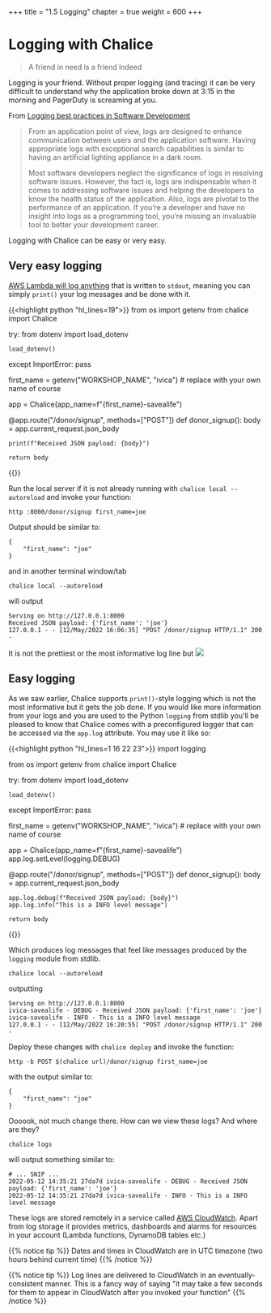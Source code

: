 +++
title = "1.5 Logging"
chapter = true
weight = 600
+++

# Logging with Chalice

> A friend in need is a friend indeed

Logging is your friend. Without proper logging (and tracing) it can be very difficult to understand why the application
broke down at 3:15 in the morning and PagerDuty is screaming at you.

From [Logging best practices in Software Development](https://beapython.dev/2020/10/26/logging-best-practices-in-software-development/)

> From an application point of view, logs are designed to enhance communication between users and the application software.
> Having appropriate logs with exceptional search capabilities is similar to having an artificial lighting appliance 
> in a dark room.
> 
> Most software developers neglect the significance of logs in resolving software issues. However, the fact is, logs are 
indispensable when it comes to addressing software issues and helping the developers to know the health status of the 
application. Also, logs are pivotal to the performance of an application. If you’re a developer and have no insight into
logs as a programming tool, you’re missing an invaluable tool to better your development career.

Logging with Chalice can be easy or very easy. 

## Very easy logging

[AWS Lambda will log anything](https://docs.aws.amazon.com/lambda/latest/dg/python-logging.html#python-logging-output) 
that is written to `stdout`, meaning you can simply `print()` your log messages and be done with it.

{{<highlight python "hl_lines=19">}}
from os import getenv
from chalice import Chalice

try:
    from dotenv import load_dotenv

    load_dotenv()
except ImportError:
    pass

first_name = getenv("WORKSHOP_NAME", "ivica")  # replace with your own name of course

app = Chalice(app_name=f"{first_name}-savealife")

@app.route("/donor/signup", methods=["POST"])
def donor_signup():
    body = app.current_request.json_body

    print(f"Received JSON payload: {body}")

    return body
{{</highlight>}}

Run the local server if it is not already running with `chalice local --autoreload` and invoke your function:

```bash{linenos=false}
http :8000/donor/signup first_name=joe
```

Output should be similar to:
```bash{linenos=false}
{
    "first_name": "joe"
}
```
and in another terminal window/tab

```bash{linenos=false}
chalice local --autoreload
```
will output
```bash{linenos=false}
Serving on http://127.0.0.1:8000
Received JSON payload: {'first_name': 'joe'}
127.0.0.1 - - [12/May/2022 16:06:35] "POST /donor/signup HTTP/1.1" 200 -
```

It is not the prettiest or the most informative log line but
![](/images/logging_something.png)

## Easy logging

As we saw earlier, Chalice supports `print()`-style logging which is not the most informative but it gets the job done.
If you would like more information from your logs and you are used to the Python `logging` from stdlib you'll be pleased to 
know that Chalice comes with a preconfigured logger that can be accessed via the `app.log` attribute. You may use it like
so:

{{<highlight python "hl_lines=1 16 22 23">}}
import logging

from os import getenv
from chalice import Chalice

try:
    from dotenv import load_dotenv

    load_dotenv()
except ImportError:
    pass

first_name = getenv("WORKSHOP_NAME", "ivica")  # replace with your own name of course

app = Chalice(app_name=f"{first_name}-savealife")
app.log.setLevel(logging.DEBUG)

@app.route("/donor/signup", methods=["POST"])
def donor_signup():
    body = app.current_request.json_body

    app.log.debug(f"Received JSON payload: {body}")
    app.log.info("This is a INFO level message")

    return body
{{</highlight>}}

Which produces log messages that feel like messages produced by the `logging` module from stdlib.

```bash{linenos=false}
chalice local --autoreload
```
outputting
```bash{linenos=false}
Serving on http://127.0.0.1:8000
ivica-savealife - DEBUG - Received JSON payload: {'first_name': 'joe'}
ivica-savealife - INFO - This is a INFO level message
127.0.0.1 - - [12/May/2022 16:20:55] "POST /donor/signup HTTP/1.1" 200 -
```

Deploy these changes with `chalice deploy` and invoke the function:

```bash{linenos=false}
http -b POST $(chalice url)/donor/signup first_name=joe
```
with the output similar to:

```bash{linenos=false}
{
    "first_name": "joe"
}
```

Oooook, not much change there. How can we view these logs? And where are they?

```bash{linenos=false}
chalice logs
```
will output something similar to:

```bash{linenos=false}
# ... SNIP ...
2022-05-12 14:35:21 27da7d ivica-savealife - DEBUG - Received JSON payload: {'first_name': 'joe'}
2022-05-12 14:35:21 27da7d ivica-savealife - INFO - This is a INFO level message
```

These logs are stored remotely in a service called [AWS CloudWatch](https://aws.amazon.com/cloudwatch/). Apart from log 
storage it provides metrics, dashboards and alarms for resources in your account (Lambda functions, DynamoDB tables etc.)

{{% notice tip %}}
Dates and times in CloudWatch are in UTC timezone (two hours behind current time)
{{% /notice %}}

{{% notice tip %}}
Log lines are delivered to CloudWatch in an eventually-consistent manner. This is a fancy way of saying
"it may take a few seconds for them to appear in CloudWatch after you invoked your function"
{{% /notice %}}
